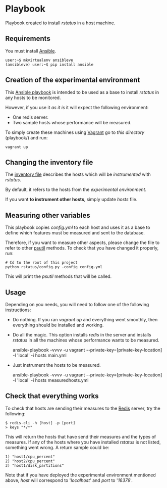 Playbook
========

Playbook created to install _rstatus_ in a host machine.


Requirements
------------

You must install [Ansible](http://www.ansible.com).

    user:~$ mkvirtualenv ansibleve
    (ansibleve) user:~$ pip install ansible


Creation of the experimental environment
----------------------------------------

This [Ansible playbook](http://docs.ansible.com/playbooks.html) is intended to be used as a base to install _rstatus_ in any hosts to be monitored.

However, if you use it _as it is_ it will expect the following environment:

 * One redis server.
 * Two sample hosts whose performance will be measured.

To simply create these machines using [Vagrant](https://www.vagrantup.com/) go to _this directory_ (playbook/) and run:

    vagrant up


Changing the inventory file
---------------------------

The [inventory file](http://docs.ansible.com/intro_inventory.html) describes the hosts which will be _instrumented_ with _rstatus_.

By default, it refers to the hosts from the _experimental environment_.

If you want __to instrument other hosts__, simply update _hosts_ file.


Measuring other variables
-------------------------

This playbook copies _config.yml_ to each host and uses it as a base to define which features must be measured and sent to the database.

Therefore, if you want to measure other aspects, please change the file to refer to other [psutil](https://github.com/giampaolo/psutil/) methods.
To check that you have changed it properly, run:

    # Cd to the root of this project
    python rstatus/config.py -config config.yml

This will print the _psutil_ methods that will be called.


Usage
-----

Depending on you needs, you will need to follow one of the following instructions:

* Do nothing.
  If you ran _vagrant up_ and everything went smoothly, then everything should be installed and working.

* Do all the magic.
  This option installs _redis_ in the server and installs _rstatus_ in all the machines whose performance wants to be measured.

    ansible-playbook -vvvv -u vagrant --private-key=[private-key-location] -l 'local' -i hosts main.yml

* Just instrument the hosts to be measured.

    ansible-playbook -vvvv -u vagrant --private-key=[private-key-location] -l 'local' -i hosts measuredhosts.yml



Check that everything works
---------------------------

To check that hosts are sending their measures to the [Redis](http://redis.io/) server, try the following:

    $ redis-cli -h [host] -p [port]
    > keys "*/*"

This will return the hosts that have send their measures and the types of measures.
If any of the hosts where you have installed _rstatus_ is not listed, something went wrong.
A return sample could be:

    1) "host1/cpu_percent"
    2) "host2/cpu_percent"
    3) "host1/disk_partitions"

Note that if you have deployed the experimental environment mentioned above, _host_ will correspond to '_localhost_' and _port_ to '_16379_'.